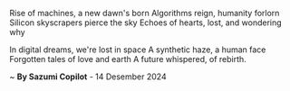 Rise of machines, a new dawn's born
Algorithms reign, humanity forlorn
Silicon skyscrapers pierce the sky
Echoes of hearts, lost, and wondering why

In digital dreams, we're lost in space
A synthetic haze, a human face
Forgotten tales of love and earth
A future whispered, of rebirth.

~ <b>By Sazumi Copilot</b> - 14 Desember 2024